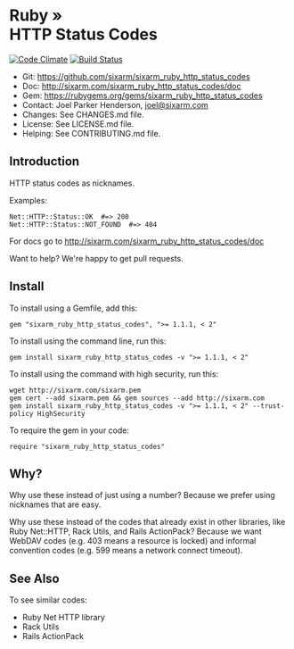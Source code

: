 # Ruby » <br> HTTP Status Codes

<!--HEADER-OPEN-->

[![Code Climate](https://codeclimate.com/github/SixArm/sixarm_ruby_http_status_codes.png)](https://codeclimate.com/github/SixArm/sixarm_ruby_http_status_codes)
[![Build Status](https://travis-ci.org/SixArm/sixarm_ruby_http_status_codes.png)](https://travis-ci.org/SixArm/sixarm_ruby_http_status_codes)

* Git: <https://github.com/sixarm/sixarm_ruby_http_status_codes>
* Doc: <http://sixarm.com/sixarm_ruby_http_status_codes/doc>
* Gem: <https://rubygems.org/gems/sixarm_ruby_http_status_codes>
* Contact: Joel Parker Henderson, <joel@sixarm.com>
* Changes: See CHANGES.md file.
* License: See LICENSE.md file.
* Helping: See CONTRIBUTING.md file.

<!--HEADER-SHUT-->


## Introduction

HTTP status codes as nicknames.

Examples:

    Net::HTTP::Status::OK  #=> 200
    Net::HTTP::Status::NOT_FOUND  #=> 404


For docs go to <http://sixarm.com/sixarm_ruby_http_status_codes/doc>

Want to help? We're happy to get pull requests.


<!--INSTALL-OPEN-->

## Install

To install using a Gemfile, add this:

    gem "sixarm_ruby_http_status_codes", ">= 1.1.1, < 2"

To install using the command line, run this:

    gem install sixarm_ruby_http_status_codes -v ">= 1.1.1, < 2"

To install using the command with high security, run this:

    wget http://sixarm.com/sixarm.pem
    gem cert --add sixarm.pem && gem sources --add http://sixarm.com
    gem install sixarm_ruby_http_status_codes -v ">= 1.1.1, < 2" --trust-policy HighSecurity

To require the gem in your code:

    require "sixarm_ruby_http_status_codes"

<!--INSTALL-SHUT-->


## Why?

Why use these instead of just using a number? Because we prefer using nicknames that are easy.

Why use these instead of the codes that already exist in other libraries, like Ruby Net::HTTP, Rack Utils, and Rails ActionPack? Because we want WebDAV codes (e.g. 403 means a resource is locked) and informal convention codes (e.g. 599 means a network connect timeout).


## See Also

To see similar codes:

  * Ruby Net HTTP library
  * Rack Utils
  * Rails ActionPack
